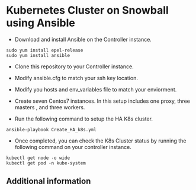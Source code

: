 # Kubernetes Cluster on Snowball using Ansible
* Download and install Ansible on the Controller instance.

```
sudo yum install epel-release
sudo yum install ansible
```

* Clone this repository to your Controller instance.
* Modify ansible.cfg to match your ssh key location.
* Modify you hosts and env_variables file to match your enviorment.
* Create seven Centos7 instances. In this setup includes one proxy, three masters , and three workers.

* Run the following command to setup the HA K8s cluster.

```
ansible-playbook Create_HA_k8s.yml
```

* Once completed, you can check the K8s Cluster status by running the following command on your controller instance.

```
kubectl get node -o wide
kubectl get pod -n kube-system
```

## Additional information

